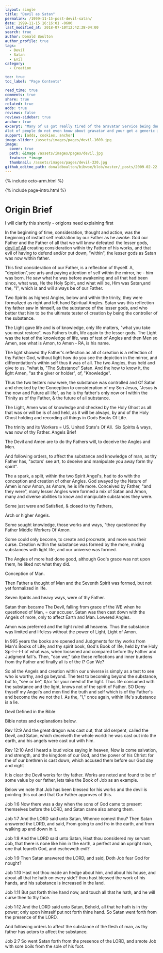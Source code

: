 ```yaml
---
layout: single
title: "Devil as Satan"
permalink: /1999-11-15-post-devil-satan/
date: 1999-11-15 16:16:01 -0600
last_modified_at: 2018-07-10T12:42:38-04:00
search: true
author: Donald Boulton
author_profile: true
tags:
  - Devil
  - Satan
  - Evil
category:
  - Creation

toc: true
toc_label: "Page Contents"

read_time: true
comments: true
share: true
related: true
adds: true
reviews: false
reviews-sidebar: true
anchor: true
excerpt: "Many of us got really tired of the Gravatar Service being down or slow and having multiple server calls to download the Gravatar. 
Alot of people do not even know about gravatar and your get a generic image for the User Avatar."
support: [adds, cookies, anchor]
image-slider: /assets/images/pages/devil-1600.jpg
image:
  cover: true
  path: &image /assets/images/pages/devil.jpg
  feature: *image
  thumbnail: /assets/images/pages/devil-320.jpg
github_editme_path: donaldboulton/bibwoe/blob/master/_posts/2009-02-22-post-devil-satan.md
---
```


{% include octo-arm.html %}

{% include page-intro.html %}

# Origin Brief

I will clarify this shortly - origions need explaining first

In the beginning of time, consideration, thought and action, was the beginning of instant self realization by our Father as he awoke. God our Father and the Father of all that we will know defeated&nbsp; the lesser gods, [devil of All](/post/origins) creating consideration within thy Father of his works, and that evil of having to defend and/or put down, &quot;within&quot;, the lesser gods as Satan was now within father.

This first consideration of our Father, is a reflection of thyself. A, &quot;depiction&quot;,see arts and paying attention of self within the mirror, he - him was born. He saw what he was before awakening and all that had been since, what was, He the Holy Spirit, and what will be, Him was Satan,and the, &quot;I&quot;, which is and will always be of our Father.

Two Spirits as highest Angles, below and within the trinity, they were formalized as right and left hand Spiritual Angles. Satan was this reflection thy father saw in himself, as the substance of the lesser gods, and who better that him to be the ultimate tester of creation by being the controller of the substance.

The Light gave life and is of knowledge, only life matters, &quot;what you take you must restore&quot;, was Fathers truth, life again to the lesser gods. The Light was the test of the knowledge of life, was of test of Angles and then Men so Amen, see what is Amon, to Amen - RA, is his name.

The light showed thy Father&#39;s reflection as all of creation is a reflection of thy Father God, without light how do you see the depiction in the mirror, and differentiation&#39;s within self thus it was of all. The two Angles, thus held and give to us, &quot;what is, &quot;The Substance&quot; Satan. And the how to know it, the light Amen, &quot;as the giver or holder&quot;, of, &quot;Knowledge&quot;.

Thus the two testers now were, the substance was controlled and Of Satan and checked by the Conception to consideration of my Son Jesus, &quot;Jesus is the now and Future all life&quot;, as he is thy father&#39;s only now or I within the Trinity as of thy Father, &amp; the future of all substance.

The Light, Amen was of knowledge and checked by the Holy Ghost as all that was or will be is of and held, as it will be always, by and of the Holy Ghost holding and recording all things in Gods Books Of Life.

The trinity and its Workers = US. United State&#39;s Of All.&nbsp; Six Spirits &amp; ways, was now of thy Father.
Angels Brief

The Devil and Amen are to do thy Fathers will, to deceive the Angles and Men.

And following orders, to affect the substance and knowledge of man, as thy Father has, &quot;actors&#39; see art, to deceive and manipulate you away form thy spirit&quot;.

The a spark, a split, within the two Spirit Angel&#39;s, had to do with the conception and creation of other Angles. God swayed by the Nature of Amen is now Amon, as Amore, he is life more. Conceived by Father, &quot;and they were&quot;, many lesser Angles were formed a mix of Satan and Amon, many and diverse abilities to know and manipulate substances they were.

Some just were and Satisfied, &amp; closed to thy Fathers,

Arch or higher Angels.

Some sought knowledge, those works and ways, &quot;they questioned thy Father Middle Workers Of Amon.

Some could only become, to create and procreate, and more was their curse. Creation within the substance was formed by the more, mixing substances with light life, and our universe was formed.

The Angles of more had done good, although God&#39;s grace was not upon them, he liked not what they did.

Conception of  Man.

Then Father a thought of Man and the Seventh Spirit was formed, but not yet formalized in life.

Seven Spirits and heavy ways, were of thy Father.

Satan then became The Devil, falling from grace of the WE when he questioned of Man, = our accuser. Satan was then cast down with the Angels of more, only to affect Earth and Man. Lowered Angles.

Amon was preferred and the light ruled all heavens. Thus the substance was limited and lifeless without the power of Light, Light of Amon.

In 995 years the books are opened and Judgments for thy works from Man&#39;s Books of Life; and thy spirit book, God&#39;s Book of life, held by the Holy Sp-I-r-I-t of what was, when loosened and compared before thy Father and Judgment fall&#39;s. Then, &quot;can we,&quot; take these reflections and inner burdens from thy Father and finally all is of the I? Can We?

So all the Angels and creation within our universe is simply as a test to see who is worthy, and go beyond. The test to becoming beyond the substance, but to, &quot;see or be&quot;, &amp;/or for your need of the light. Thus life consumed with the substance and the light, knows not of the spirit of Father. SO Deny thyself my Angel&#39;s and men find the truth and self which is of thy Father&#39;s and become the we not the I. As the, &quot;I,&quot; once again, within life&#39;s substance is a lie.

Devil Defined in the Bible

Bible notes and explanations below.

Rev 12:9 And the great dragon was cast out, that old serpent, called the Devil, and Satan, which deceiveth the whole world: he was cast out into the earth, and his angels were cast out with him.

Rev 12:10 And I heard a loud voice saying in heaven, Now is come salvation, and strength, and the kingdom of our God, and the power of his Christ: for the of our brethren is cast down, which accused them before our God day and night

It is clear the Devil works for thy father. Works are noted and found to be of some value by our father, lets take the Book of Job as an example.

Below we note that Job has been blessed for his works and the devil is pointing this out and that Our Father approves of this.

Job 1:6 Now there was a day when the sons of God came to present themselves before the LORD, and Satan came also among them.

Job 1:7 And the LORD said unto Satan, Whence comest thou? Then Satan answered the LORD, and said, From going to and fro in the earth, and from walking up and down in it.

Job 1:8 And the LORD said unto Satan, Hast thou considered my servant Job, that there is none like him in the earth, a perfect and an upright man, one that feareth God, and escheweth evil?

Job 1:9 Then Satan answered the LORD, and said, Doth Job fear God for nought?

Job 1:10 Hast not thou made an hedge about him, and about his house, and about all that he hath on every side? thou hast blessed the work of his hands, and his substance is increased in the land.

Job 1:11 But put forth thine hand now, and touch all that he hath, and he will curse thee to thy face.

Job 1:12 And the LORD said unto Satan, Behold, all that he hath is in thy power; only upon himself put not forth thine hand. So Satan went forth from the presence of the LORD.

And following orders to affect the substance of the flesh of man, as thy father has actors to affect the substance.

Job 2:7 So went Satan forth from the presence of the LORD, and smote Job with sore boils from the sole of his foot.